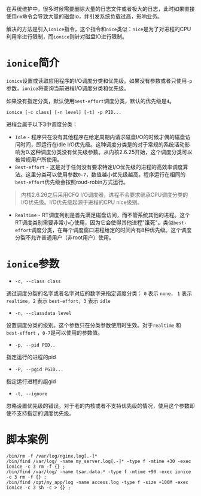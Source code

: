 在系统维护中，很多时候需要删除大量的日志文件或者极大的日志，此时如果直接使用`rm`命令会导致大量的磁盘io，并引发系统负载过高，影响业务。

解决的方法是引入`ionice`指令，这个指令和`nice`类似：`nice`是为了对进程的CPU利用率进行限制，而`ionice`则针对磁盘IO进行限制。

# `ionice`简介

`ionice`设置或读取应用程序的I/O调度分类和优先级。如果没有参数或者只使用`-p`参数，`ionice`将查询当前进程I/O调度分类和优先级。

如果没有指定分类，默认使用`best-effort`调度分类，默认的优先级是`4`。

```
ionice [-c class] [-n level] [-t] -p PID...
```

进程会属于以下3中调度分类：

* `Idle` - 程序只在没有其他程序在给定周期内请求磁盘I/O的时候才偶的磁盘访问时间，即运行在idle I/O优先级。这种调度分类是的对于常规的系统活动影响为0.这种调度分类没有优先级参数。从内核2.6.25开始，这个调度分类可以被常规用户所使用。
* `Best-effort` - 这是对于任何没有要求特定I/O优先级的进程的高效率调度算法。这里分类可以使用参数`0-7`，数值越小优先级越高。程序运行在相同的`best-effort`优先级会按照roud-robin方式运行。

> 内核2.6.26之后采用CFQ I/O调度器，进程不会要求继承CPU调度分类的I/O优先级。I/O优先级起源于进程的CPU nice级别。

* `Realtime` - RT调度列别是首先满足磁盘访问，而不管系统其他的进程。这个RT调度类别需要非常小心使用，因为它会使得其他进程"饿死"。类似`best-effort`调度分类，在每个调度窗口进程给定的时间片有8种优先级。这个调度分裂不允许普通用户（非root用户）使用。

# `ionice`参数

* `-c, --class class`

通过调度分裂的名字或者名字对应的数字来指定调度分类： `0` 表示 `none`， `1` 表示`realtime`，`2` 表示 `best-effort`，`3` 表示 `idle`

* `-n, --classdata level`

设置调度分类的级别。这个参数只在分类参数使用时生效。对于`realtime` 和 `best-effort` ，`0-7`是可以使用的参数值。

* `-p, --pid PID..`

指定运行的进程的pid

* `-P, --pgid PGID...`

指定运行进程的组gid

* `-t, --ignore`

忽略设置优先级的错误。对于老的内核或者不支持优先级的情况，使用这个参数即使不支持指定的调度优先级。

# 脚本案例

```
/bin/rm -f /var/log/nginx.log[.-]*
/bin/find /var/log/ -name my_server.log[.-]* -type f -mtime +30 -exec ionice -c 3 rm -f {} ;
/bin/find /var/log/ -name tsar.data.* -type f -mtime +90 -exec ionice -c 3 rm -f {} ;
/bin/find /opt/my_app/log -name access.log -type f -size +100M -exec ionice -c 3 sh -c > {} ;
```

